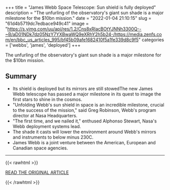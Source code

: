 +++
title = "James Webb Space Telescope: Sun shield is fully deployed"
description = "The unfurling of the observatory's giant sun shade is a major milestone for the $10bn mission."
date = "2022-01-04 21:10:15"
slug = "61d4b5719dc7edbace949c41"
image = "https://s.yimg.com/uu/api/res/1.2/Cns8xRIacBOtYJNNh3300Q--~B/aD01NDk7dz05NzY7YXBwaWQ9eXRhY2h5b24-/https://media.zenfs.com/en/bbc_us_articles_995/bf45b09afe1682410f5a1fe339d8c9f5"
categories = ['webbs', 'james', 'deployed']
+++

The unfurling of the observatory's giant sun shade is a major milestone for the $10bn mission.

## Summary

- Its shield is deployed but its mirrors are still stowedThe new James Webb telescope has passed a major milestone in its quest to image the first stars to shine in the cosmos.
- "Unfolding Webb's sun shield in space is an incredible milestone, crucial to the success of the mission," said Greg Robinson, Webb's program director at Nasa Headquarters.
- "The first time, and we nailed it," enthused Alphonso Stewart, Nasa's Webb deployment systems lead.
- The shade it casts will lower the environment around Webb's mirrors and instruments to below minus 230C.
- James Webb is a joint venture between the American, European and Canadian space agencies.

---

{{< rawhtml >}}
  <p class="article-category">
    <a target="_blank" href="https://www.yahoo.com/news/james-webb-space-telescope-sun-170243955.html">READ THE ORIGINAL ARTICLE</a>
  </p>
{{< /rawhtml >}}
